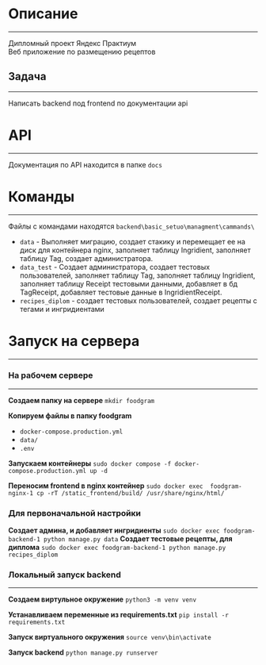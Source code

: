# Описание
---

Дипломный проект Яндекс Практиум\
Веб приложение по размещению рецептов
## Задача 
---

Написать backend под frontend по документации api



# API
---
Документация по API находится в папке `docs`


# Команды
---
Файлы с командами находятся `backend\basic_setuo\managment\cammands\`

- `data` - Выполняет миграцию, создает стакику и перемещает ее на диск для контейнера nginx, заполняет таблицу Ingridient, заполняет таблицу Tag, создает администратора.
- `data_test` - Создает администратора, создает тестовых пользователей, заполняет таблицу Tag, заполняет таблицу Ingridient, заполняет таблицу Receipt тестовыми данными, добавляет в бд TagReceipt, добавляет тестовые данные в IngridientReceipt.
- `recipes_diplom` - создает тестовых пользователей, создает рецепты с тегами и ингридиентами


# Запуск на сервера
---

### На рабочем сервере
---
__Создаем папку на сервере__
    `mkdir foodgram`
    
__Копируем файлы в папку foodgram__
- `docker-compose.production.yml`
- `data/`
- `.env`
    
__Запускаем контейнеры__
`sudo docker compose -f docker-compose.production.yml up -d`
    
__Переносим frontend в nginx контейнер__
`sudo docker exec  foodgram-nginx-1 cp -rT /static_frontend/build/ /usr/share/nginx/html/`
    
### Для первоначальной настройки
__Создает админа, и добавляет ингридиенты__
`sudo docker exec foodgram-backend-1 python manage.py data`
__Создает тестовые рецепты, для диплома__
`sudo docker exec foodgram-backend-1 python manage.py recipes_diplom`
    

### Локальный запуск backend 
---
__Создаем виртульное окружение__
    `python3 -m venv venv`
    
__Устанавливаем переменные из requirements.txt__
`pip install -r requirements.txt`
    
__Запуск виртуального окружения__
`source venv\bin\activate`
    
__Запуск backend__
`python manage.py runserver`